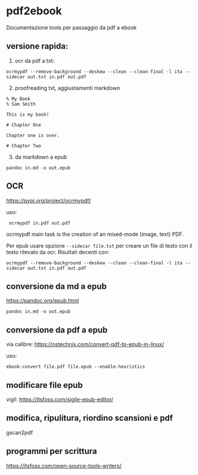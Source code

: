 # pdf2ebook

Documentazione tools per passaggio da pdf a ebook

## versione rapida:

1. ocr da pdf a txt:
```
ocrmypdf --remove-background --deskew --clean --clean-final -l ita --sidecar out.txt in.pdf out.pdf
```

2. proofreading txt, aggiustamenti markdown
```
% My Book
% Sam Smith

This is my book!

# Chapter One

Chapter one is over.

# Chapter Two
```

3. da markdown a epub

```
pandoc in.md -o out.epub
```

## OCR

https://pypi.org/project/ocrmypdf/

uso:
```
 ocrmypdf in.pdf out.pdf
```

ocrmypdf main task is the creation of an mixed-mode (image, text) PDF.

Per epub usare opzione `--sidecar file.txt` per creare un file di testo con il testo rilevato da ocr.
Risultati decenti con:

```
ocrmypdf --remove-background --deskew --clean --clean-final -l ita --sidecar out.txt in.pdf out.pdf
```

## conversione da md a epub

https://pandoc.org/epub.html

```
pandoc in.md -o out.epub
```


## conversione da pdf a epub

via calibre: https://ostechnix.com/convert-pdf-to-epub-in-linux/

uso:
```
ebook-convert file.pdf file.epub --enable-heuristics
```

## modificare file epub

vigil: https://itsfoss.com/sigile-epub-editor/

## modifica, ripulitura, riordino scansioni e pdf

gscan2pdf

## programmi per scrittura 

https://itsfoss.com/open-source-tools-writers/
